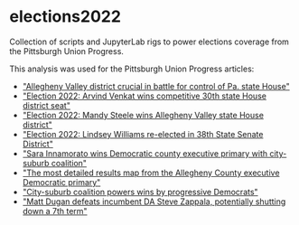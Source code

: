  # elections2022

Collection of scripts and JupyterLab rigs to power elections coverage
from the Pittsburgh Union Progress.

This analysis was used for the Pittsburgh Union Progress articles:

- ["Allegheny Valley district crucial in battle for control of Pa. state House"](https://www.unionprogress.com/2022/11/06/allegheny-valley-district-crucial-in-battle-for-control-of-pa-state-house/)
- ["Election 2022: Arvind Venkat wins competitive 30th state House district seat"](https://www.unionprogress.com/2022/11/08/arvind-venkat-wins-competitive-pittsburgh-area-state-house-seat/)
- ["Election 2022: Mandy Steele wins Allegheny Valley state House district"](https://www.unionprogress.com/2022/11/08/election-2022-steele-wins-pa-state-house-33rd-district/)
- ["Election 2022: Lindsey Williams re-elected in 38th State Senate District"](https://www.unionprogress.com/2022/11/08/election-2022-lindsey-williams-re-elected-in-38th-state-senate-district/)
- ["Sara Innamorato wins Democratic county executive primary with city-suburb coalition"](https://www.unionprogress.com/2023/05/16/sara-innamorato-wins-democratic-county-executive-primary-with-city-suburb-coalition/)
- ["The most detailed results map from the Allegheny County executive Democratic primary"](https://www.unionprogress.com/2023/05/17/the-most-detailed-results-map-from-the-allegheny-county-executive-democratic-primary/)
- ["City-suburb coalition powers wins by progressive Democrats"](https://www.unionprogress.com/2023/05/21/city-suburb-coalition-powers-wins-by-progressive-democrats/)
- ["Matt Dugan defeats incumbent DA Steve Zappala, potentially shutting down a 7th term"](https://www.unionprogress.com/2023/05/17/dugan-defeats-incumbent-zappala-potentially-shutting-down-a-7th-term/)
